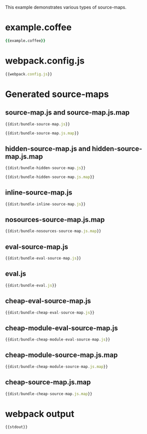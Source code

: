 This example demonstrates various types of source-maps.

# example.coffee

``` coffeescript
{{example.coffee}}
```

# webpack.config.js

``` javascript
{{webpack.config.js}}
```

# Generated source-maps

## source-map.js and source-map.js.map
``` javascript
{{dist/bundle-source-map.js}}
```

``` javascript
{{dist/bundle-source-map.js.map}}
```

## hidden-source-map.js and hidden-source-map.js.map
``` javascript
{{dist/bundle-hidden-source-map.js}}
```

``` javascript
{{dist/bundle-hidden-source-map.js.map}}
```

## inline-source-map.js
``` javascript
{{dist/bundle-inline-source-map.js}}
```

## nosources-source-map.js.map
``` javascript
{{dist/bundle-nosources-source-map.js.map}}
```

## eval-source-map.js
``` javascript
{{dist/bundle-eval-source-map.js}}
```

## eval.js
``` javascript
{{dist/bundle-eval.js}}
```

## cheap-eval-source-map.js
``` javascript
{{dist/bundle-cheap-eval-source-map.js}}
```

## cheap-module-eval-source-map.js
``` javascript
{{dist/bundle-cheap-module-eval-source-map.js}}
```

## cheap-module-source-map.js.map
``` javascript
{{dist/bundle-cheap-module-source-map.js.map}}
```

## cheap-source-map.js.map
``` javascript
{{dist/bundle-cheap-source-map.js.map}}
```

# webpack output

```
{{stdout}}
```
